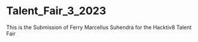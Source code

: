 # Talent_Fair_3_2023
This is the Submission of Ferry Marcellus Suhendra for the Hacktiv8 Talent Fair
